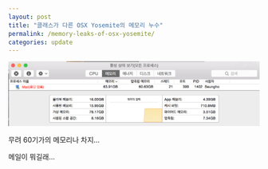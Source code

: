 ```yaml
---
layout: post
title: "클래스가 다른 OSX Yosemite의 메모리 누수"
permalink: /memory-leaks-of-osx-yosemite/
categories: update
---
```

<img src="/images/NktabLvue.png" alt="niceb5y blog" class="w-full">

무려 60기가의 메모리나 차지...

메일이 뭐길래...
